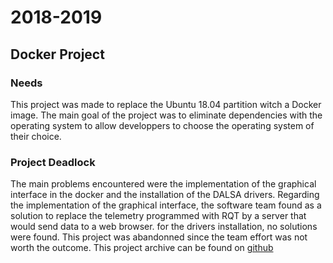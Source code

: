 # 2018-2019

## Docker Project

### Needs

This project was made to replace the Ubuntu 18.04 partition witch a Docker image. The main goal of the project was to eliminate dependencies with the operating system to allow developpers to choose the operating system of their choice.


### Project Deadlock

The main problems encountered were the implementation of the graphical interface in the docker and the installation of the DALSA drivers. Regarding the implementation of the graphical interface, the software team found as a solution to replace the telemetry programmed with RQT by a server that would send data to a web browser. for the drivers installation, no solutions were found. This project was abandonned since the team effort was not worth the outcome. This project archive can be found on [github](https://github.com/sonia-auv/docker_test)
